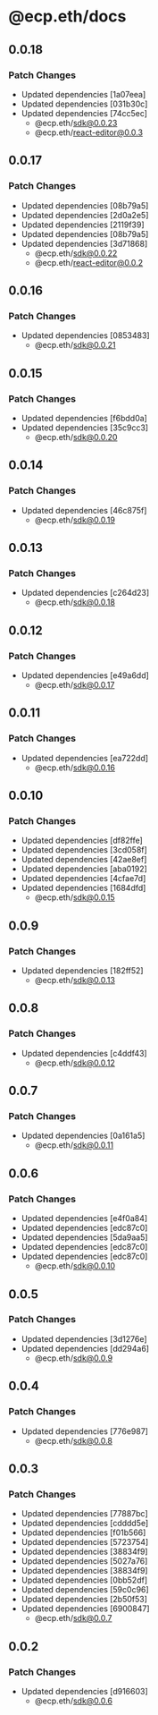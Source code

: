 # @ecp.eth/docs

## 0.0.18

### Patch Changes

- Updated dependencies [1a07eea]
- Updated dependencies [031b30c]
- Updated dependencies [74cc5ec]
  - @ecp.eth/sdk@0.0.23
  - @ecp.eth/react-editor@0.0.3

## 0.0.17

### Patch Changes

- Updated dependencies [08b79a5]
- Updated dependencies [2d0a2e5]
- Updated dependencies [2119f39]
- Updated dependencies [08b79a5]
- Updated dependencies [3d71868]
  - @ecp.eth/sdk@0.0.22
  - @ecp.eth/react-editor@0.0.2

## 0.0.16

### Patch Changes

- Updated dependencies [0853483]
  - @ecp.eth/sdk@0.0.21

## 0.0.15

### Patch Changes

- Updated dependencies [f6bdd0a]
- Updated dependencies [35c9cc3]
  - @ecp.eth/sdk@0.0.20

## 0.0.14

### Patch Changes

- Updated dependencies [46c875f]
  - @ecp.eth/sdk@0.0.19

## 0.0.13

### Patch Changes

- Updated dependencies [c264d23]
  - @ecp.eth/sdk@0.0.18

## 0.0.12

### Patch Changes

- Updated dependencies [e49a6dd]
  - @ecp.eth/sdk@0.0.17

## 0.0.11

### Patch Changes

- Updated dependencies [ea722dd]
  - @ecp.eth/sdk@0.0.16

## 0.0.10

### Patch Changes

- Updated dependencies [df82ffe]
- Updated dependencies [3cd058f]
- Updated dependencies [42ae8ef]
- Updated dependencies [aba0192]
- Updated dependencies [4cfae7d]
- Updated dependencies [1684dfd]
  - @ecp.eth/sdk@0.0.15

## 0.0.9

### Patch Changes

- Updated dependencies [182ff52]
  - @ecp.eth/sdk@0.0.13

## 0.0.8

### Patch Changes

- Updated dependencies [c4ddf43]
  - @ecp.eth/sdk@0.0.12

## 0.0.7

### Patch Changes

- Updated dependencies [0a161a5]
  - @ecp.eth/sdk@0.0.11

## 0.0.6

### Patch Changes

- Updated dependencies [e4f0a84]
- Updated dependencies [edc87c0]
- Updated dependencies [5da9aa5]
- Updated dependencies [edc87c0]
- Updated dependencies [edc87c0]
  - @ecp.eth/sdk@0.0.10

## 0.0.5

### Patch Changes

- Updated dependencies [3d1276e]
- Updated dependencies [dd294a6]
  - @ecp.eth/sdk@0.0.9

## 0.0.4

### Patch Changes

- Updated dependencies [776e987]
  - @ecp.eth/sdk@0.0.8

## 0.0.3

### Patch Changes

- Updated dependencies [77887bc]
- Updated dependencies [cdddd5e]
- Updated dependencies [f01b566]
- Updated dependencies [5723754]
- Updated dependencies [38834f9]
- Updated dependencies [5027a76]
- Updated dependencies [38834f9]
- Updated dependencies [0bb52df]
- Updated dependencies [59c0c96]
- Updated dependencies [2b50f53]
- Updated dependencies [6900847]
  - @ecp.eth/sdk@0.0.7

## 0.0.2

### Patch Changes

- Updated dependencies [d916603]
  - @ecp.eth/sdk@0.0.6
